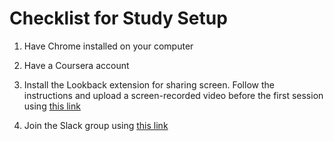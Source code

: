# Checklist for Study Setup

1. Have Chrome installed on your computer

2. Have a Coursera account

3. Install the Lookback extension for sharing screen. Follow the instructions and upload a screen-recorded video before the first session using [this link](https://participate.lookback.io/ifqxKi)

4. Join the Slack group using [this link](https://join.slack.com/t/experimentors-group/shared_invite/enQtNDQwMzg4OTYxMjMyLWUzYzAwNGFmNTRkMWY0MmMxYzE2YmRiODY5NjZmYmQxMzZjMjIzMzc3MGNlMWI1MDc1NDFhMzMzZjM1OWY1ZTk)